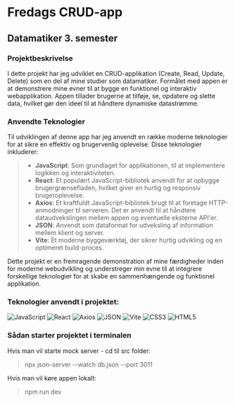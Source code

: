 # Fredags CRUD-app 
## Datamatiker 3. semester

### Projektbeskrivelse
I dette projekt har jeg udviklet en CRUD-applikation (Create, Read, Update, Delete) som en del af mine studier som datamatiker. Formålet med appen er at demonstrere mine evner til at bygge en funktionel og interaktiv webapplikation. Appen tillader brugerne at tilføje, se, opdatere og slette data, hvilket gør den ideel til at håndtere dynamiske datastrømme.

### Anvendte Teknologier

Til udviklingen af denne app har jeg anvendt en række moderne teknologier for at sikre en effektiv og brugervenlig oplevelse. Disse teknologier inkluderer:

> - **JavaScript**: Som grundlaget for applikationen, til at implementere logikken og interaktiviteten.
> - **React**: Et populært JavaScript-bibliotek anvendt for at opbygge brugergrænsefladen, hvilket giver en hurtig og responsiv brugeroplevelse.
> - **Axios**: Et kraftfuldt JavaScript-bibliotek brugt til at foretage HTTP-anmodninger til serveren. Det er anvendt til at håndtere dataudvekslingen mellem appen og eventuelle eksterne API'er.
> - **JSON**: Anvendt som dataformat for udveksling af information mellem klient og server.
> - **Vite**: Et moderne byggeværktøj, der sikrer hurtig udvikling og en optimeret build-proces.


Dette projekt er en fremragende demonstration af mine færdigheder inden for moderne webudvikling og understreger min evne til at integrere forskellige teknologier for at skabe en sammenhængende og funktionel applikation.


### Teknologier anvendt i projektet: 

![JavaScript](https://img.shields.io/badge/JavaScript-%23F7DF1E?style=flat-square&logo=javascript&logoColor=black)
![React](https://img.shields.io/badge/React-%2361DAFB?style=flat-square&logo=react&logoColor=white)
![Axios](https://img.shields.io/badge/Axios-%235A29E4?style=flat-square&logo=axios&logoColor=white)
![JSON](https://img.shields.io/badge/JSON-%23000000?style=flat-square&logo=json&logoColor=white)
![Vite](https://img.shields.io/badge/Vite-%23646CFF?style=flat-square&logo=vite&logoColor=white)
![CSS3](https://img.shields.io/badge/CSS3-%231572B6?style=flat-square&logo=css3&logoColor=white)
![HTML5](https://img.shields.io/badge/HTML5-%23E34F26?style=flat-square&logo=html5&logoColor=white)

### Sådan starter projektet i terminalen

Hvis man vil starte mock server - cd til src folder:
> npx json-server --watch db.json --port 3011

Hvis man vil køre appen lokalt:
> npm run dev           
